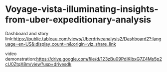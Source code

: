 # Voyage-vista-illuminating-insights-from-uber-expeditionary-analysis



Dashboard and story link:https://public.tableau.com/views/Uberdriveanalysis2/Dashboard2?:language=en-US&:display_count=n&:origin=viz_share_link


video demonstration:https://drive.google.com/file/d/123zBu09PdlKlbxG7Z4Ms5p2cU0ZtqX8m/view?usp=drivesdk
